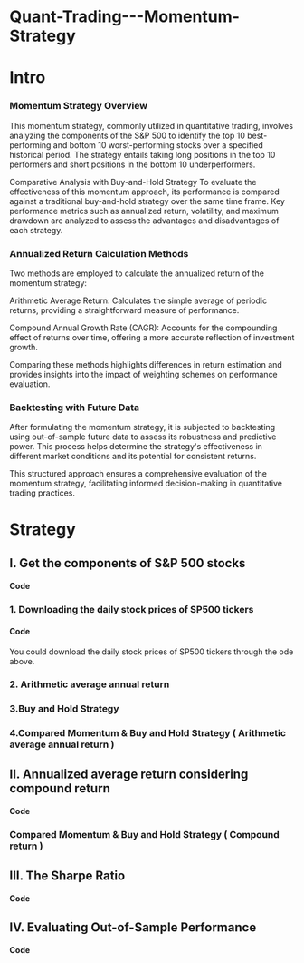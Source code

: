 # Quant-Trading---Momentum-Strategy





# **Intro**
### **Momentum Strategy Overview**
This momentum strategy, commonly utilized in quantitative trading, involves analyzing the components of the S&P 500 to identify the top 10 best-performing and bottom 10 worst-performing stocks over a specified historical period. The strategy entails taking long positions in the top 10 performers and short positions in the bottom 10 underperformers.

Comparative Analysis with Buy-and-Hold Strategy
To evaluate the effectiveness of this momentum approach, its performance is compared against a traditional buy-and-hold strategy over the same time frame. Key performance metrics such as annualized return, volatility, and maximum drawdown are analyzed to assess the advantages and disadvantages of each strategy.

### **Annualized Return Calculation Methods**
Two methods are employed to calculate the annualized return of the momentum strategy:

Arithmetic Average Return: Calculates the simple average of periodic returns, providing a straightforward measure of performance.

Compound Annual Growth Rate (CAGR): Accounts for the compounding effect of returns over time, offering a more accurate reflection of investment growth.

Comparing these methods highlights differences in return estimation and provides insights into the impact of weighting schemes on performance evaluation.

### **Backtesting with Future Data**
After formulating the momentum strategy, it is subjected to backtesting using out-of-sample future data to assess its robustness and predictive power. This process helps determine the strategy's effectiveness in different market conditions and its potential for consistent returns.

This structured approach ensures a comprehensive evaluation of the momentum strategy, facilitating informed decision-making in quantitative trading practices.

# **Strategy**
## **I. Get the components of S&P 500 stocks** 
#### **Code**

### **1. Downloading the daily stock prices of SP500 tickers**
#### **Code**

You could download the daily stock prices of SP500 tickers through the ode above.


### **2. Arithmetic average annual return**

### **3.Buy and Hold Strategy**


### **4.Compared Momentum & Buy and Hold Strategy ( Arithmetic average annual return )**


## **II. Annualized average return considering compound return**
#### **Code**

### **Compared Momentum & Buy and Hold Strategy ( Compound return )**









## **III. The Sharpe Ratio**
#### **Code**






## **IV. Evaluating Out-of-Sample Performance**
#### **Code**






